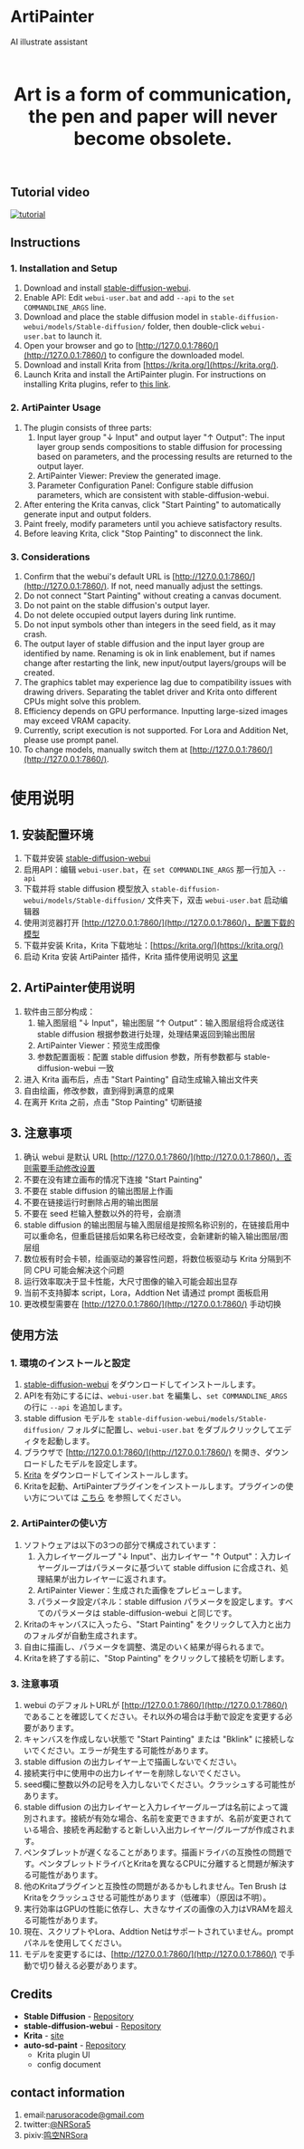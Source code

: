 # ArtiPainter
AI illustrate assistant

<p align="center">
  <br>
  <br>
  <br>
  <span style="font-size:32px;"><strong>Art is a form of communication, the pen and paper will never become obsolete.</strong></span>
  <br>
  <br>
  <br>
</p>

## Tutorial video
[![tutorial](https://img.youtube.com/vi/d69TTxyNhmE/maxresdefault.jpg)](https://www.youtube.com/watch?v=d69TTxyNhmE)

## Instructions

### 1. Installation and Setup
1. Download and install [stable-diffusion-webui](https://github.com/AUTOMATIC1111/stable-diffusion-webui).
2. Enable API: Edit `webui-user.bat` and add `--api` to the `set COMMANDLINE_ARGS` line.
3. Download and place the stable diffusion model in `stable-diffusion-webui/models/Stable-diffusion/` folder, then double-click `webui-user.bat` to launch it.
4. Open your browser and go to [http://127.0.0.1:7860/](http://127.0.0.1:7860/) to configure the downloaded model.
5. Download and install Krita from [https://krita.org/](https://krita.org/).
6. Launch Krita and install the ArtiPainter plugin. For instructions on installing Krita plugins, refer to [this link](https://docs.krita.org/en/user_manual/python_scripting/install_custom_python_plugin.html#how-to-install-a-python-plugin).

### 2. ArtiPainter Usage
1. The plugin consists of three parts:
   1. Input layer group "↓ Input" and output layer "↑ Output": The input layer group sends compositions to stable diffusion for processing based on parameters, and the processing results are returned to the output layer.
   2. ArtiPainter Viewer: Preview the generated image.
   3. Parameter Configuration Panel: Configure stable diffusion parameters, which are consistent with stable-diffusion-webui.
2. After entering the Krita canvas, click "Start Painting" to automatically generate input and output folders.
3. Paint freely, modify parameters until you achieve satisfactory results.
4. Before leaving Krita, click "Stop Painting" to disconnect the link.

### 3. Considerations
1. Confirm that the webui's default URL is [http://127.0.0.1:7860/](http://127.0.0.1:7860/). If not, need manually adjust the settings.
2. Do not connect "Start Painting" without creating a canvas document.
3. Do not paint on the stable diffusion's output layer.
4. Do not delete occupied output layers during link runtime.
5. Do not input symbols other than integers in the seed field, as it may crash.
6. The output layer of stable diffusion and the input layer group are identified by name. Renaming is ok in link enablement, but if names change after restarting the link, new input/output layers/groups will be created.
7. The graphics tablet may experience lag due to compatibility issues with drawing drivers. Separating the tablet driver and Krita onto different CPUs might solve this problem.
8. Efficiency depends on GPU performance. Inputting large-sized images may exceed VRAM capacity.
9. Currently, script execution is not supported. For Lora and Addition Net, please use prompt panel.
10. To change models, manually switch them at [http://127.0.0.1:7860/](http://127.0.0.1:7860/).


# 使用说明

## 1. 安装配置环境
1. 下载并安装 [stable-diffusion-webui](https://github.com/AUTOMATIC1111/stable-diffusion-webui)
2. 启用API：编辑 `webui-user.bat`，在 `set COMMANDLINE_ARGS` 那一行加入 `--api`
3. 下载并将 stable diffusion 模型放入 `stable-diffusion-webui/models/Stable-diffusion/` 文件夹下，双击 `webui-user.bat` 启动编辑器
4. 使用浏览器打开 [http://127.0.0.1:7860/](http://127.0.0.1:7860/)，配置下载的模型
5. 下载并安装 Krita，Krita 下载地址：[https://krita.org/](https://krita.org/)
6. 启动 Krita 安装 ArtiPainter 插件，Krita 插件使用说明见 [这里](https://docs.krita.org/en/user_manual/python_scripting/install_custom_python_plugin.html#how-to-install-a-python-plugin)

## 2. ArtiPainter使用说明
1. 软件由三部分构成：
   1. 输入图层组 "↓ Input"，输出图层 “↑ Output”：输入图层组将合成送往 stable diffusion 根据参数进行处理，处理结果返回到输出图层
   2. ArtiPainter Viewer：预览生成图像
   3. 参数配置面板：配置 stable diffusion 参数，所有参数都与 stable-diffusion-webui 一致
2. 进入 Krita 画布后，点击 "Start Painting" 自动生成输入输出文件夹
3. 自由绘画，修改参数，直到得到满意的成果
4. 在离开 Krita 之前，点击 "Stop Painting" 切断链接

## 3. 注意事项
1. 确认 webui 是默认 URL [http://127.0.0.1:7860/](http://127.0.0.1:7860/)，否则需要手动修改设置
2. 不要在没有建立画布的情况下连接 "Start Painting"
3. 不要在 stable diffusion 的输出图层上作画
4. 不要在链接运行时删除占用的输出图层
5. 不要在 seed 栏输入整数以外的符号，会崩溃
6. stable diffusion 的输出图层与输入图层组是按照名称识别的，在链接启用中可以重命名，但重启链接后如果名称已经改变，会新建新的输入输出图层/图层组
7. 数位板有时会卡顿，绘画驱动的兼容性问题，将数位板驱动与 Krita 分隔到不同 CPU 可能会解决这个问题
8. 运行效率取决于显卡性能，大尺寸图像的输入可能会超出显存
9. 当前不支持脚本 script，Lora，Addtion Net 请通过 prompt 面板启用
10. 更改模型需要在 [http://127.0.0.1:7860/](http://127.0.0.1:7860/) 手动切换



## 使用方法

### 1. 環境のインストールと設定
1. [stable-diffusion-webui](https://github.com/AUTOMATIC1111/stable-diffusion-webui) をダウンロードしてインストールします。
2. APIを有効にするには、`webui-user.bat` を編集し、`set COMMANDLINE_ARGS` の行に `--api` を追加します。
3. stable diffusion モデルを `stable-diffusion-webui/models/Stable-diffusion/` フォルダに配置し、`webui-user.bat` をダブルクリックしてエディタを起動します。
4. ブラウザで [http://127.0.0.1:7860/](http://127.0.0.1:7860/) を開き、ダウンロードしたモデルを設定します。
5. [Krita](https://krita.org/) をダウンロードしてインストールします。
6. Kritaを起動、ArtiPainterプラグインをインストールします。プラグインの使い方については [こちら](https://docs.krita.org/en/user_manual/python_scripting/install_custom_python_plugin.html#how-to-install-a-python-plugin) を参照してください。

### 2. ArtiPainterの使い方
1. ソフトウェアは以下の3つの部分で構成されています：
   1. 入力レイヤーグループ "↓ Input"、出力レイヤー "↑ Output"：入力レイヤーグループはパラメータに基づいて stable diffusion に合成され、処理結果が出力レイヤーに返されます。
   2. ArtiPainter Viewer：生成された画像をプレビューします。
   3. パラメータ設定パネル：stable diffusion パラメータを設定します。すべてのパラメータは stable-diffusion-webui と同じです。
2. Kritaのキャンバスに入ったら、"Start Painting" をクリックして入力と出力のフォルダが自動生成されます。
3. 自由に描画し、パラメータを調整、満足のいく結果が得られるまで。
4. Kritaを終了する前に、"Stop Painting" をクリックして接続を切断します。

### 3. 注意事項
1. webui のデフォルトURLが [http://127.0.0.1:7860/](http://127.0.0.1:7860/) であることを確認してください。それ以外の場合は手動で設定を変更する必要があります。
2. キャンバスを作成しない状態で "Start Painting" または "Bklink" に接続しないでください。エラーが発生する可能性があります。
3. stable diffusion の出力レイヤー上で描画しないでください。
4. 接続実行中に使用中の出力レイヤーを削除しないでください。
5. seed欄に整数以外の記号を入力しないでください。クラッシュする可能性があります。
6. stable diffusion の出力レイヤーと入力レイヤーグループは名前によって識別されます。接続が有効な場合、名前を変更できますが、名前が変更されている場合、接続を再起動すると新しい入出力レイヤー/グループが作成されます。
7. ペンタブレットが遅くなることがあります。描画ドライバの互換性の問題です。ペンタブレットドライバとKritaを異なるCPUに分離すると問題が解決する可能性があります。
8. 他のKritaプラグインと互換性の問題があるかもしれません。Ten Brush はKritaをクラッシュさせる可能性があります（低確率）（原因は不明）。
9. 実行効率はGPUの性能に依存し、大きなサイズの画像の入力はVRAMを超える可能性があります。
10. 現在、スクリプトやLora、Addtion Netはサポートされていません。promptパネルを使用してください。
11. モデルを変更するには、[http://127.0.0.1:7860/](http://127.0.0.1:7860/) で手動で切り替える必要があります。

## Credits

- **Stable Diffusion** - [Repository](https://github.com/CompVis/stable-diffusion)
- **stable-diffusion-webui** - [Repository](https://github.com/AUTOMATIC1111/stable-diffusion-webui)
- **Krita** - [site](https://krita.org)
- **auto-sd-paint** - [Repository](https://github.com/Interpause/auto-sd-paint-ext)
  - Krita plugin UI
  - config document

## contact information
1. email:narusoracode@gmail.com
2. twitter:[@NRSora5](https://twitter.com/NRSora5)
3. pixiv:[鸣空NRSora](https://www.pixiv.net/users/4855599)


